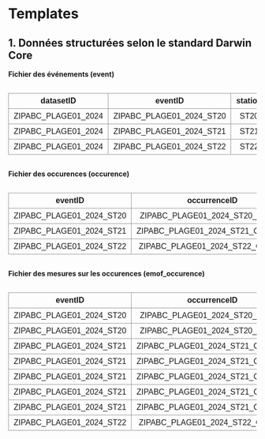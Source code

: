 # Templates

## 1. Données structurées selon le standard Darwin Core


**Fichier des événements (event)** 

<!DOCTYPE html>
<html lang="fr">
<head>
  <meta charset="UTF-8">
  <style>
    table {
      border-collapse: collapse;
      font-family: Arial, sans-serif;
    }
    th, td {
      border: 1px solid #999;
      padding: 6px 10px;
      text-align: center;
      white-space: nowrap;
    }
  </style>
</head>
<body>
  <div style="overflow-x: auto;">
    <table>
      <thead>
        <tr>
          <th>datasetID</th>
          <th>eventID</th>
          <th>station</th>
          <th>eventDate</th>
          <th>countryCode</th>
          <th>locality</th>
          <th>decimalLatitude</th>
          <th>decimalLongitude</th>
          <th>geodeticDatum</th>
          <th>samplingProtocol</th>
          <th>habitat</th>
          <th>eventRemarks</th>
          <th>temperature_degree_C</th>
          <th>vitesse du vent_beaufort</th>
          <th>couverture nuageuse_pourcent</th>
          <th>granulometrie</th>
          <th>precipitations_mm</th>
          <th>measurementRemarks</th>
        </tr>
      </thead>
      <tbody>
        <tr>
          <td>ZIPABC_PLAGE01_2024</td>
          <td>ZIPABC_PLAGE01_2024_ST20</td>
          <td>ST20</td>
          <td>2024-07-10</td>
          <td>CA</td>
          <td>Baie Saint-Nicholas</td>
          <td>49.31574587</td>
          <td>-67.7915172</td>
          <td>WGS84 EPSG:4326</td>
          <td>Bourolle</td>
          <td>marais</td>
          <td>près de la route</td>
          <td>28</td>
          <td>3</td>
          <td>20</td>
          <td>sable</td>
          <td>0</td>
          <td>NA</td>
        </tr>
        <tr>
          <td>ZIPABC_PLAGE01_2024</td>
          <td>ZIPABC_PLAGE01_2024_ST21</td>
          <td>ST21</td>
          <td>2024-07-10</td>
          <td>CA</td>
          <td>Baie Saint-Nicholas</td>
          <td>49.31581678</td>
          <td>-67.7918299</td>
          <td>WGS84 EPSG:4326</td>
          <td>Bourolle</td>
          <td>marais</td>
          <td>NA</td>
          <td>29</td>
          <td>2</td>
          <td>30</td>
          <td>limon</td>
          <td>0</td>
          <td>quelques bourrasques</td>
        </tr>
        <tr>
          <td>ZIPABC_PLAGE01_2024</td>
          <td>ZIPABC_PLAGE01_2024_ST22</td>
          <td>ST22</td>
          <td>2024-07-10</td>
          <td>CA</td>
          <td>Baie Saint-Nicholas</td>
          <td>49.3145898</td>
          <td>-67.7915917</td>
          <td>WGS84 EPSG:4326</td>
          <td>Bourolle</td>
          <td>marais</td>
          <td>NA</td>
          <td>35</td>
          <td>2</td>
          <td>80</td>
          <td>argile</td>
          <td>5</td>
          <td>NA</td>
        </tr>
      </tbody>
    </table>
  </div>
</body>
</html>


**Fichier des occurences (occurence)**

<!DOCTYPE html>
<html lang="fr">
<head>
  <meta charset="UTF-8">
  <style>
    table {
      border-collapse: collapse;
    }
    th, td {
      border: 1px solid #999;
      padding: 6px 10px;
      text-align: center;
      white-space: nowrap;
    }
  </style>
</head>
<body>
  <div style="overflow-x: auto;">
    <table>
      <thead>
        <tr>
          <th>eventID</th>
          <th>occurrenceID</th>
          <th>station</th>
          <th>eventDate</th>
          <th>decimalLatitude</th>
          <th>decimalLongitude</th>
          <th>kingdom</th>
          <th>taxonRank</th>
          <th>vernacularName</th>
          <th>scientificName</th>
          <th>scientificNameID</th>
          <th>organismQuantity</th>
          <th>organismQuantityType</th>
          <th>occurrenceStatus</th>
          <th>basisOfRecord</th>
          <th>occurrenceRemarks</th>
        </tr>
      </thead>
      <tbody>
        <tr>
          <td>ZIPABC_PLAGE01_2024_ST20</td>
          <td>ZIPABC_PLAGE01_2024_ST20_Gmacro</td>
          <td>ST20</td>
          <td>2024-07-10</td>
          <td>49.31574587</td>
          <td>-67.7915172</td>
          <td>Animalia</td>
          <td>species</td>
          <td>Morue du Groenland</td>
          <td>Gadus macrocephalus</td>
          <td>urn:lsid:marinespecies.org:taxname:254538</td>
          <td>2</td>
          <td>nombre d'individus</td>
          <td>present</td>
          <td>LivingSpecimen</td>
          <td>1 individu mort</td>
        </tr>
        <tr>
          <td>ZIPABC_PLAGE01_2024_ST21</td>
          <td>ZIPABC_PLAGE01_2024_ST21_Cirroratus</td>
          <td>ST21</td>
          <td>2024-07-10</td>
          <td>49.31581678</td>
          <td>-67.7918299</td>
          <td>Animalia</td>
          <td>species</td>
          <td>Crabe commun</td>
          <td>Cancer irroratus</td>
          <td>urn:lsid:marinespecies.org:taxname:158057</td>
          <td>5</td>
          <td>nombre d'individus</td>
          <td>present</td>
          <td>LivingSpecimen</td>
          <td>NA</td>
        </tr>
        <tr>
          <td>ZIPABC_PLAGE01_2024_ST22</td>
          <td>ZIPABC_PLAGE01_2024_ST22_Crangon</td>
          <td>ST22</td>
          <td>2024-07-10</td>
          <td>49.3145898</td>
          <td>-67.7915917</td>
          <td>Animalia</td>
          <td>genus</td>
          <td>Crangon sp.</td>
          <td>Crangon</td>
          <td>urn:lsid:marinespecies.org:taxname:107007</td>
          <td>1</td>
          <td>nombre d'individus</td>
          <td>present</td>
          <td>LivingSpecimen</td>
          <td>identification incertaine</td>
        </tr>
      </tbody>
    </table>
  </div>
</body>
</html>


**Fichier des mesures sur les occurences (emof_occurence)**

<!DOCTYPE html>
<html lang="fr">
<head>
  <meta charset="UTF-8">
  <style>
    table {
      border-collapse: collapse;
    }
    th, td {
      border: 1px solid #999;
      padding: 6px 10px;
      text-align: center;
      white-space: nowrap;
    }
  </style>
</head>
<body>
  <div style="overflow-x: auto;">
    <table>
      <thead>
        <tr>
          <th>eventID</th>
          <th>occurrenceID</th>
          <th>measurementID</th>
          <th>station</th>
          <th>eventDate</th>
          <th>decimalLatitude</th>
          <th>decimalLongitude</th>
          <th>scientificName</th>
          <th>longueur_cm</th>
          <th>masse_g</th>
          <th>sexe</th>
          <th>âge</th>
          <th>measurementRemarks</th>
        </tr>
      </thead>
      <tbody>
        <tr>
          <td>ZIPABC_PLAGE01_2024_ST20</td>
          <td>ZIPABC_PLAGE01_2024_ST20_Gmacro</td>
          <td>ZIPABC_PLAGE01_2024_ST20_Gmacro_01</td>
          <td>ST20</td>
          <td>2024-07-10</td>
          <td>49.31574587</td>
          <td>-67.7915172</td>
          <td>Gadus macrocephalus</td>
          <td>20</td>
          <td>75</td>
          <td>F</td>
          <td>J</td>
          <td>NA</td>
        </tr>
        <tr>
          <td>ZIPABC_PLAGE01_2024_ST20</td>
          <td>ZIPABC_PLAGE01_2024_ST20_Gmacro</td>
          <td>ZIPABC_PLAGE01_2024_ST20_Gmacro_02</td>
          <td>ST20</td>
          <td>2024-07-10</td>
          <td>49.31574587</td>
          <td>-67.7915172</td>
          <td>Gadus macrocephalus</td>
          <td>19</td>
          <td>182</td>
          <td>M</td>
          <td>J</td>
          <td>mort</td>
        </tr>
        <tr>
          <td>ZIPABC_PLAGE01_2024_ST21</td>
          <td>ZIPABC_PLAGE01_2024_ST21_Cirroratus</td>
          <td>ZIPABC_PLAGE01_2024_ST21_Cirroratus_01</td>
          <td>ST21</td>
          <td>2024-07-10</td>
          <td>49.31581678</td>
          <td>-67.7918299</td>
          <td>Cancer irroratus</td>
          <td>13</td>
          <td>70</td>
          <td>N/D</td>
          <td>N/D</td>
          <td>NA</td>
        </tr>
        <tr>
          <td>ZIPABC_PLAGE01_2024_ST21</td>
          <td>ZIPABC_PLAGE01_2024_ST21_Cirroratus</td>
          <td>ZIPABC_PLAGE01_2024_ST21_Cirroratus_02</td>
          <td>ST21</td>
          <td>2024-07-10</td>
          <td>49.31581678</td>
          <td>-67.7918299</td>
          <td>Cancer irroratus</td>
          <td>12</td>
          <td>64</td>
          <td>M</td>
          <td>A</td>
          <td>a perdu une patte</td>
        </tr>
        <tr>
          <td>ZIPABC_PLAGE01_2024_ST21</td>
          <td>ZIPABC_PLAGE01_2024_ST21_Cirroratus</td>
          <td>ZIPABC_PLAGE01_2024_ST21_Cirroratus_03</td>
          <td>ST21</td>
          <td>2024-07-10</td>
          <td>49.31581678</td>
          <td>-67.7918299</td>
          <td>Cancer irroratus</td>
          <td>13</td>
          <td>140</td>
          <td>M</td>
          <td>J</td>
          <td>NA</td>
        </tr>
        <tr>
          <td>ZIPABC_PLAGE01_2024_ST21</td>
          <td>ZIPABC_PLAGE01_2024_ST21_Cirroratus</td>
          <td>ZIPABC_PLAGE01_2024_ST21_Cirroratus_04</td>
          <td>ST21</td>
          <td>2024-07-10</td>
          <td>49.31581678</td>
          <td>-67.7918299</td>
          <td>Cancer irroratus</td>
          <td>15</td>
          <td>115</td>
          <td>F</td>
          <td>A</td>
          <td>NA</td>
        </tr>
        <tr>
          <td>ZIPABC_PLAGE01_2024_ST21</td>
          <td>ZIPABC_PLAGE01_2024_ST21_Cirroratus</td>
          <td>ZIPABC_PLAGE01_2024_ST21_Cirroratus_05</td>
          <td>ST21</td>
          <td>2024-07-10</td>
          <td>49.31581678</td>
          <td>-67.7918299</td>
          <td>Cancer irroratus</td>
          <td>11</td>
          <td>90</td>
          <td>F</td>
          <td>A</td>
          <td>NA</td>
        </tr>
        <tr>
          <td>ZIPABC_PLAGE01_2024_ST22</td>
          <td>ZIPABC_PLAGE01_2024_ST22_Crangon</td>
          <td>ZIPABC_PLAGE01_2024_ST22_Crangon_01</td>
          <td>ST22</td>
          <td>2024-07-10</td>
          <td>49.3145898</td>
          <td>-67.7915917</td>
          <td>Crangon</td>
          <td>5</td>
          <td>3</td>
          <td>M</td>
          <td>N/D</td>
          <td>NA</td>
        </tr>
      </tbody>
    </table>
  </div>
</body>
</html>
